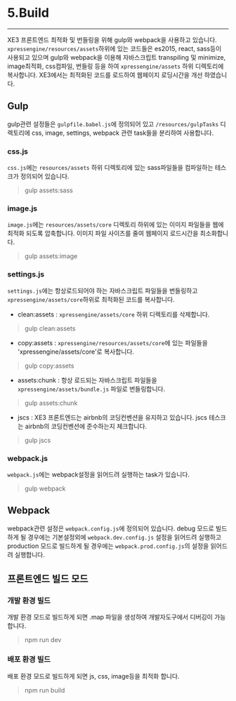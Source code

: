 # 5.Build
---
XE3 프론트엔드 최적화 및 번들링을 위해 gulp와 webpack을 사용하고 있습니다. `xpressengine/resources/assets`하위에 있는 코드들은 es2015, react, sass등이 사용되고 있으며 gulp와 webpack을 이용해 자바스크립트 transpiling 및 minimize, image최적화, css컴파일, 번들링 등을 하여 `xpressengine/assets` 하위 디렉토리에 복사합니다. XE3에서는 최적화된 코드를 로드하여 웹페이지 로딩시간을 개선 하였습니다. 

## Gulp
gulp관련 설정들은 `gulpfile.babel.js`에 정의되어 있고 `/resources/gulpTasks` 디렉토리에 css, image, settings, webpack 관련 task들을 분리하여 사용합니다.

### css.js
`css.js`에는 `resources/assets` 하위 디렉토리에 있는 sass파일들을 컴파일하는 테스크가 정의되어 있습니다.
> gulp assets:sass

### image.js
`image.js`에는 `resources/assets/core` 디렉토리 하위에 있는 이미지 파일들을 웹에 최적화 되도록 압축합니다. 이미지 파일 사이즈를 줄여 웹페이지 로드시간을 최소화합니다.
> gulp assets:image

### settings.js
`settings.js`에는 항상로드되어야 하는 자바스크립트 파일들을 번들링하고 `xpressengine/assets/core`하위로 최적화된 코드를 복사합니다. 
* clean:assets : `xpressengine/assets/core` 하위 디렉토리를 삭제합니다.

>gulp clean:assets

* copy:assets : `xpressengine/resources/assets/core`에 있는 파일들을 'xpressengine/assets/core'로 복사합니다.

>gulp copy:assets

* assets:chunk : 항상 로드되는 자바스크립트 파일들을 `xpressengine/assets/bundle.js` 파일로 번들링합니다. 

>gulp assets:chunk

* jscs : XE3 프론트엔드는 airbnb의 코딩컨벤션을 유지하고 있습니다. jscs 테스크는 airbnb의 코딩컨벤션에 준수하는지 체크합니다.

>gulp jscs

### webpack.js
`webpack.js`에는 webpack설정을 읽어드려 실행하는 task가 있습니다.
> gulp webpack

## Webpack
webpack관련 설정은 `webpack.config.js`에 정의되어 있습니다. debug 모드로 빌드하게 될 경우에는 기본설정외에 `webpack.dev.config.js` 설정을 읽어드려 실행하고 production 모드로 빌드하게 될 경우에는 `webpack.prod.config.js`의 설정을 읽어드려 실행합니다.

## 프론트엔드 빌드 모드

### 개발 환경 빌드
개발 환경 모드로 빌드하게 되면 .map 파일을 생성하여 개발자도구에서 디버깅이 가능합니다.
> npm run dev

### 배포 환경 빌드
배포 환경 모드로 빌드하게 되면 js, css, image등을 최적화 합니다.
> npm run build